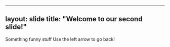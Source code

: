 
---
layout: slide
title: "Welcome to our second slide!"
---
Something funny stuff
Use the left arrow to go back!
